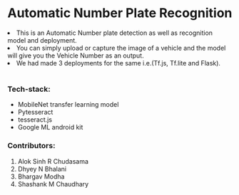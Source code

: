 <h1><b>Automatic Number Plate Recognition</b></h1>

<li> This is an Automatic Number plate detection as well as recognition model and deployment. </li>
<li> You can simply upload or capture the image of a vehicle and the model will give you the Vehicle Number as an output. </li>
<li> We had made 3 deployments for the same i.e.(Tf.js, Tf.lite and Flask). </li>
  <br>

<h3>Tech-stack:</h3>
<ul>
  <li> MobileNet transfer learning model </li>
  <li> Pytesseract </li>
  <li> tesseract.js </li>
  <li> Google ML android kit </li>
</ul>

<h3>Contributors:</h3>
<ol>
  <li> Alok Sinh R Chudasama </li>
  <li> Dhyey N Bhalani </li>
  <li> Bhargav Modha </li>
  <li> Shashank M Chaudhary </li>
</ol>
